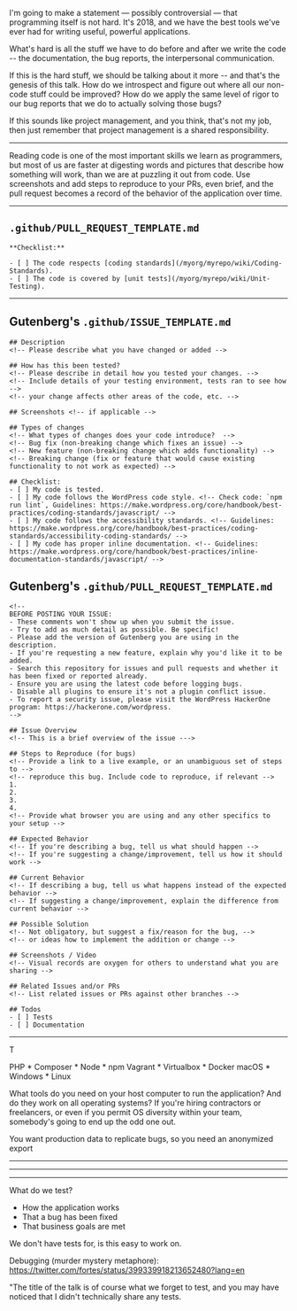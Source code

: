 

I'm going to make a statement — possibly controversial — that programming itself is not hard. It's 2018, and we have the best tools we've ever had for writing useful, powerful applications.

What's hard is all the stuff we have to do before and after we write the code -- the documentation, the bug reports, the interpersonal communication.

If this is the hard stuff, we should be talking about it more -- and that's the genesis of this talk. How do we introspect and figure out where all our non-code stuff could be improved? How do we apply the same level of rigor to our bug reports that we do to actually solving those bugs?

If this sounds like project management, and you think, that's not my job, then just remember that project management is a shared responsibility.

---

Reading code is one of the most important skills we learn as programmers, but most of us are faster at digesting words and pictures that describe how something will work, than we are at puzzling it out from code.
Use screenshots and add steps to reproduce to your PRs, even brief, and the pull request becomes a record of the behavior of the application over time.

---

## `.github/PULL_REQUEST_TEMPLATE.md`

```
**Checklist:**

- [ ] The code respects [coding standards](/myorg/myrepo/wiki/Coding-Standards).
- [ ] The code is covered by [unit tests](/myorg/myrepo/wiki/Unit-Testing).
```

---
## Gutenberg's `.github/ISSUE_TEMPLATE.md`
```
## Description
<!-- Please describe what you have changed or added -->

## How has this been tested?
<!-- Please describe in detail how you tested your changes. -->
<!-- Include details of your testing environment, tests ran to see how -->
<!-- your change affects other areas of the code, etc. -->

## Screenshots <!-- if applicable -->

## Types of changes
<!-- What types of changes does your code introduce?  -->
<!-- Bug fix (non-breaking change which fixes an issue) -->
<!-- New feature (non-breaking change which adds functionality) -->
<!-- Breaking change (fix or feature that would cause existing functionality to not work as expected) -->

## Checklist:
- [ ] My code is tested.
- [ ] My code follows the WordPress code style. <!-- Check code: `npm run lint`, Guidelines: https://make.wordpress.org/core/handbook/best-practices/coding-standards/javascript/ -->
- [ ] My code follows the accessibility standards. <!-- Guidelines: https://make.wordpress.org/core/handbook/best-practices/coding-standards/accessibility-coding-standards/ -->
- [ ] My code has proper inline documentation. <!-- Guidelines: https://make.wordpress.org/core/handbook/best-practices/inline-documentation-standards/javascript/ -->
```

## Gutenberg's `.github/PULL_REQUEST_TEMPLATE.md`
```
<!--
BEFORE POSTING YOUR ISSUE:
- These comments won't show up when you submit the issue.
- Try to add as much detail as possible. Be specific!
- Please add the version of Gutenberg you are using in the description.
- If you're requesting a new feature, explain why you'd like it to be added.
- Search this repository for issues and pull requests and whether it has been fixed or reported already.
- Ensure you are using the latest code before logging bugs.
- Disable all plugins to ensure it's not a plugin conflict issue.
- To report a security issue, please visit the WordPress HackerOne program: https://hackerone.com/wordpress.
-->

## Issue Overview
<!-- This is a brief overview of the issue --->

## Steps to Reproduce (for bugs)
<!-- Provide a link to a live example, or an unambiguous set of steps to -->
<!-- reproduce this bug. Include code to reproduce, if relevant -->
1.
2.
3.
4.
<!-- Provide what browser you are using and any other specifics to your setup -->

## Expected Behavior
<!-- If you're describing a bug, tell us what should happen -->
<!-- If you're suggesting a change/improvement, tell us how it should work -->

## Current Behavior
<!-- If describing a bug, tell us what happens instead of the expected behavior -->
<!-- If suggesting a change/improvement, explain the difference from current behavior -->

## Possible Solution
<!-- Not obligatory, but suggest a fix/reason for the bug, -->
<!-- or ideas how to implement the addition or change -->

## Screenshots / Video
<!-- Visual records are oxygen for others to understand what you are sharing -->

## Related Issues and/or PRs
<!-- List related issues or PRs against other branches -->

## Todos
- [ ] Tests
- [ ] Documentation

```

---

T

PHP * Composer * Node * npm
Vagrant * Virtualbox * Docker
macOS * Windows * Linux

What tools do you need on your host computer to run the application? And do they work on all operating systems? If you're hiring contractors or freelancers, or even if you permit OS diversity within your team, somebody's going to end up the odd one out.


You want production data to replicate bugs, so you need an anonymized export


---

---


---

What do we test?

- How the application works
- That a bug has been fixed
- That business goals are met

We don't have tests for, is this easy to work on.

Debugging (murder mystery metaphore): https://twitter.com/fortes/status/399339918213652480?lang=en




"The title of the talk is of course what we forget to test, and you may have noticed that I didn't technically share any tests.
